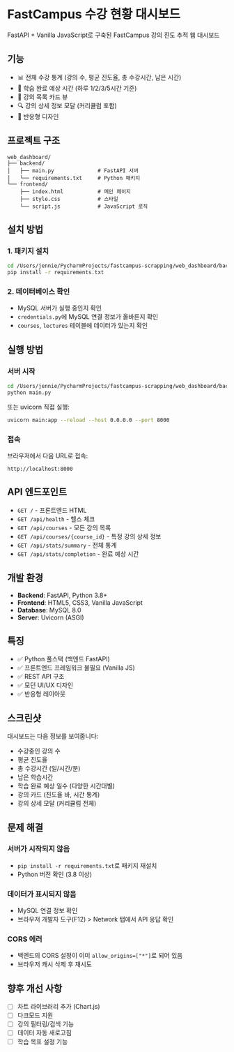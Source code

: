 # FastCampus 수강 현황 대시보드

FastAPI + Vanilla JavaScript로 구축된 FastCampus 강의 진도 추적 웹 대시보드

## 기능

- 📊 전체 수강 통계 (강의 수, 평균 진도율, 총 수강시간, 남은 시간)
- 📅 학습 완료 예상 시간 (하루 1/2/3/5시간 기준)
- 📖 강의 목록 카드 뷰
- 🔍 강의 상세 정보 모달 (커리큘럼 포함)
- 📱 반응형 디자인

## 프로젝트 구조

```
web_dashboard/
├── backend/
│   ├── main.py              # FastAPI 서버
│   └── requirements.txt     # Python 패키지
└── frontend/
    ├── index.html           # 메인 페이지
    ├── style.css            # 스타일
    └── script.js            # JavaScript 로직
```

## 설치 방법

### 1. 패키지 설치

```bash
cd /Users/jennie/PycharmProjects/fastcampus-scrapping/web_dashboard/backend
pip install -r requirements.txt
```

### 2. 데이터베이스 확인

- MySQL 서버가 실행 중인지 확인
- `credentials.py`에 MySQL 연결 정보가 올바른지 확인
- `courses`, `lectures` 테이블에 데이터가 있는지 확인

## 실행 방법

### 서버 시작

```bash
cd /Users/jennie/PycharmProjects/fastcampus-scrapping/web_dashboard/backend
python main.py
```

또는 uvicorn 직접 실행:

```bash
uvicorn main:app --reload --host 0.0.0.0 --port 8000
```

### 접속

브라우저에서 다음 URL로 접속:

```
http://localhost:8000
```

## API 엔드포인트

- `GET /` - 프론트엔드 HTML
- `GET /api/health` - 헬스 체크
- `GET /api/courses` - 모든 강의 목록
- `GET /api/courses/{course_id}` - 특정 강의 상세 정보
- `GET /api/stats/summary` - 전체 통계
- `GET /api/stats/completion` - 완료 예상 시간

## 개발 환경

- **Backend**: FastAPI, Python 3.8+
- **Frontend**: HTML5, CSS3, Vanilla JavaScript
- **Database**: MySQL 8.0
- **Server**: Uvicorn (ASGI)

## 특징

- ✅ Python 풀스택 (백엔드 FastAPI)
- ✅ 프론트엔드 프레임워크 불필요 (Vanilla JS)
- ✅ REST API 구조
- ✅ 모던 UI/UX 디자인
- ✅ 반응형 레이아웃

## 스크린샷

대시보드는 다음 정보를 보여줍니다:
- 수강중인 강의 수
- 평균 진도율
- 총 수강시간 (일/시간/분)
- 남은 학습시간
- 학습 완료 예상 일수 (다양한 시간대별)
- 강의 카드 (진도율 바, 시간 통계)
- 강의 상세 모달 (커리큘럼 전체)

## 문제 해결

### 서버가 시작되지 않음
- `pip install -r requirements.txt`로 패키지 재설치
- Python 버전 확인 (3.8 이상)

### 데이터가 표시되지 않음
- MySQL 연결 정보 확인
- 브라우저 개발자 도구(F12) > Network 탭에서 API 응답 확인

### CORS 에러
- 백엔드의 CORS 설정이 이미 `allow_origins=["*"]`로 되어 있음
- 브라우저 캐시 삭제 후 재시도

## 향후 개선 사항

- [ ] 차트 라이브러리 추가 (Chart.js)
- [ ] 다크모드 지원
- [ ] 강의 필터링/검색 기능
- [ ] 데이터 자동 새로고침
- [ ] 학습 목표 설정 기능
